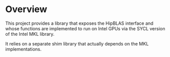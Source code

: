<!---
Copyright 2021-2022 UT-Battelle
See LICENSE.txt in the root of the source distribution for license info.
-->

# Overview

This project provides a library that exposes the HipBLAS interface
and whose functions are implemented to run on Intel GPUs via the
SYCL version of the Intel MKL library.

It relies on a separate shim library that actually depends on the MKL
implementations.

